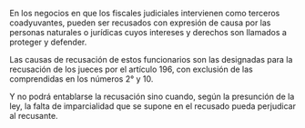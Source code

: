 En los negocios en que los fiscales judiciales intervienen como terceros coadyuvantes, pueden ser recusados con expresión de causa por las personas naturales o jurídicas cuyos intereses y derechos son llamados a proteger y defender.

Las causas de recusación de estos funcionarios son las designadas para la recusación de los jueces por el artículo 196, con exclusión de las comprendidas en los números 2° y 10.

Y no podrá entablarse la recusación sino cuando, según la presunción de la ley, la falta de imparcialidad que se supone en el recusado pueda perjudicar al recusante.